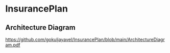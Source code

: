# InsurancePlan

## Architecture Diagram
<https://github.com/gokuljayavel/InsurancePlan/blob/main/ArchitectureDiagram.pdf>
